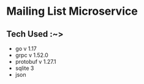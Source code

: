 # Mailing List Microservice 


## Tech Used :~>



* go v 1.17
* grpc v 1.52.0
* protobuf v 1.27.1 
* sqlite 3
* json
